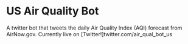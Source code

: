 # US Air Quality Bot
A twitter bot that tweets the daily Air Quality Index (AQI) forecast from AirNow.gov. Currently live on [Twitter!]twitter.com/air_qual_bot_us
